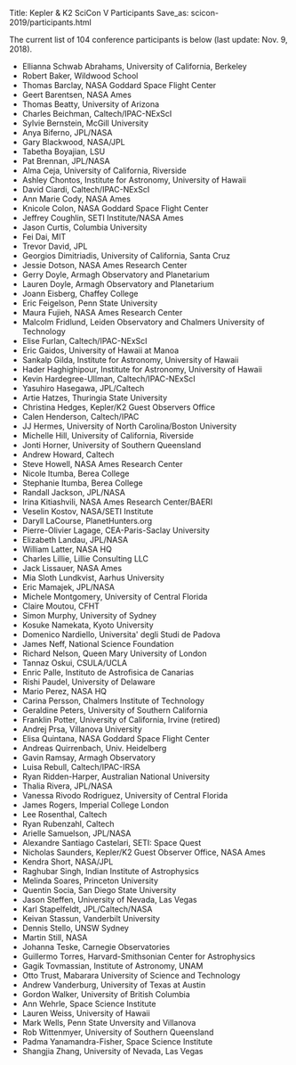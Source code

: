Title: Kepler & K2 SciCon V Participants
Save_as: scicon-2019/participants.html

The current list of 104 conference participants is below (last update: Nov. 9, 2018).

* Ellianna Schwab Abrahams, University of California, Berkeley
* Robert Baker, Wildwood School
* Thomas Barclay, NASA Goddard Space Flight Center
* Geert Barentsen, NASA Ames
* Thomas Beatty, University of Arizona
* Charles Beichman, Caltech/IPAC-NExScI
* Sylvie Bernstein, McGill University
* Anya Biferno, JPL/NASA
* Gary Blackwood, NASA/JPL
* Tabetha Boyajian, LSU
* Pat Brennan, JPL/NASA
* Alma Ceja, University of California, Riverside
* Ashley Chontos, Institute for Astronomy, University of Hawaii
* David Ciardi, Caltech/IPAC-NExScI
* Ann Marie Cody, NASA Ames
* Knicole Colon, NASA Goddard Space Flight Center
* Jeffrey Coughlin, SETI Institute/NASA Ames
* Jason Curtis, Columbia University
* Fei Dai, MIT
* Trevor David, JPL
* Georgios Dimitriadis, University of California, Santa Cruz
* Jessie Dotson, NASA Ames Research Center
* Gerry Doyle, Armagh Observatory and Planetarium
* Lauren Doyle, Armagh Observatory and Planetarium
* Joann Eisberg, Chaffey College
* Eric Feigelson, Penn State University
* Maura Fujieh, NASA Ames Research Center
* Malcolm Fridlund, Leiden Observatory and Chalmers University of Technology
* Elise Furlan, Caltech/IPAC-NExScI
* Eric Gaidos, University of Hawaii at Manoa
* Sankalp Gilda, Institute for Astronomy, University of Hawaii
* Hader Haghighipour, Institute for Astronomy, University of Hawaii
* Kevin Hardegree-Ullman, Caltech/IPAC-NExScI
* Yasuhiro Hasegawa, JPL/Caltech
* Artie Hatzes, Thuringia State University
* Christina Hedges, Kepler/K2 Guest Observers Office	
* Calen Henderson, Caltech/IPAC
* JJ Hermes, University of North Carolina/Boston University	
* Michelle Hill, University of California, Riverside	
* Jonti Horner, University of Southern Queensland
* Andrew Howard, Caltech	
* Steve Howell, NASA Ames Research Center
* Nicole Itumba, Berea College
* Stephanie Itumba, Berea College
* Randall Jackson, JPL/NASA
* Irina Kitiashvili, NASA Ames Research Center/BAERI
* Veselin Kostov, NASA/SETI Institute	
* Daryll LaCourse, PlanetHunters.org
* Pierre-Olivier Lagage, CEA-Paris-Saclay University
* Elizabeth Landau, JPL/NASA
* William Latter, NASA HQ
* Charles Lillie, Lillie Consulting LLC
* Jack Lissauer, NASA Ames
* Mia Sloth Lundkvist, Aarhus University
* Eric Mamajek, JPL/NASA
* Michele Montgomery, University of Central Florida
* Claire Moutou, CFHT
* Simon Murphy, University of Sydney
* Kosuke Namekata, Kyoto University
* Domenico Nardiello, Universita' degli Studi de Padova
* James Neff, National Science Foundation
* Richard Nelson, Queen Mary University of London
* Tannaz Oskui, CSULA/UCLA
* Enric Palle, Instituto de Astrofisica de Canarias
* Rishi Paudel, University of Delaware
* Mario Perez, NASA HQ
* Carina Persson, Chalmers Institute of Technology
* Geraldine Peters, University of Southern California
* Franklin Potter, University of California, Irvine (retired)
* Andrej Prsa, Villanova University
* Elisa Quintana, NASA Goddard Space Flight Center
* Andreas Quirrenbach, Univ. Heidelberg
* Gavin Ramsay, Armagh Observatory
* Luisa Rebull, Caltech/IPAC-IRSA
* Ryan Ridden-Harper, Australian National University
* Thalia Rivera, JPL/NASA
* Vanessa Rivodo Rodriguez, University of Central Florida
* James Rogers, Imperial College London
* Lee Rosenthal, Caltech
* Ryan Rubenzahl, Caltech
* Arielle Samuelson, JPL/NASA
* Alexandre Santiago Castelari, SETI: Space Quest
* Nicholas Saunders, Kepler/K2 Guest Observer Office, NASA Ames
* Kendra Short, NASA/JPL
* Raghubar Singh, Indian Institute of Astrophysics
* Melinda Soares, Princeton University
* Quentin Socia, San Diego State University
* Jason Steffen, University of Nevada, Las Vegas
* Karl Stapelfeldt, JPL/Caltech/NASA
* Keivan Stassun, Vanderbilt University
* Dennis Stello, UNSW Sydney
* Martin Still, NASA
* Johanna Teske, Carnegie Observatories	
* Guillermo Torres, Harvard-Smithsonian Center for Astrophysics
* Gagik Tovmassian, Institute of Astronomy, UNAM
* Otto Trust, Mabarara University of Science and Technology
* Andrew Vanderburg, University of Texas at Austin
* Gordon Walker, University of British Columbia
* Ann Wehrle, Space Science Institute
* Lauren Weiss, University of Hawaii
* Mark Wells, Penn State Unversity and Villanova
* Rob Wittenmyer, University of Southern Queensland
* Padma Yanamandra-Fisher, Space Science Institute
* Shangjia Zhang, University of Nevada, Las Vegas
